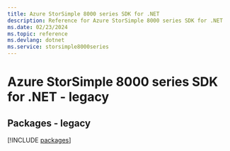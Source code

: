 ```yaml
---
title: Azure StorSimple 8000 series SDK for .NET
description: Reference for Azure StorSimple 8000 series SDK for .NET
ms.date: 02/23/2024
ms.topic: reference
ms.devlang: dotnet
ms.service: storsimple8000series
---
```

# Azure StorSimple 8000 series SDK for .NET - legacy
## Packages - legacy
[!INCLUDE [packages](storsimple-8000-series-index.md)]